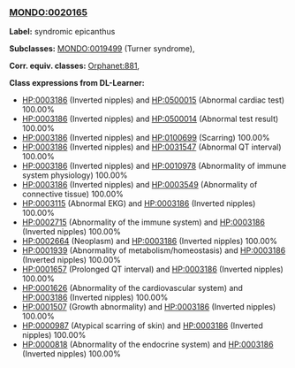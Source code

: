 
### [MONDO:0020165](http://purl.obolibrary.org/obo/MONDO_0020165)
**Label:** syndromic epicanthus

**Subclasses:** [MONDO:0019499](http://purl.obolibrary.org/obo/MONDO_0019499) (Turner syndrome), 

**Corr. equiv. classes:** [Orphanet:881](http://www.orpha.net/ORDO/Orphanet_881), 

**Class expressions from DL-Learner:**

- [HP:0003186](http://purl.obolibrary.org/obo/HP_0003186) (Inverted nipples) and [HP:0500015](http://purl.obolibrary.org/obo/HP_0500015) (Abnormal cardiac test) 100.00%
- [HP:0003186](http://purl.obolibrary.org/obo/HP_0003186) (Inverted nipples) and [HP:0500014](http://purl.obolibrary.org/obo/HP_0500014) (Abnormal test result) 100.00%
- [HP:0003186](http://purl.obolibrary.org/obo/HP_0003186) (Inverted nipples) and [HP:0100699](http://purl.obolibrary.org/obo/HP_0100699) (Scarring) 100.00%
- [HP:0003186](http://purl.obolibrary.org/obo/HP_0003186) (Inverted nipples) and [HP:0031547](http://purl.obolibrary.org/obo/HP_0031547) (Abnormal QT interval) 100.00%
- [HP:0003186](http://purl.obolibrary.org/obo/HP_0003186) (Inverted nipples) and [HP:0010978](http://purl.obolibrary.org/obo/HP_0010978) (Abnormality of immune system physiology) 100.00%
- [HP:0003186](http://purl.obolibrary.org/obo/HP_0003186) (Inverted nipples) and [HP:0003549](http://purl.obolibrary.org/obo/HP_0003549) (Abnormality of connective tissue) 100.00%
- [HP:0003115](http://purl.obolibrary.org/obo/HP_0003115) (Abnormal EKG) and [HP:0003186](http://purl.obolibrary.org/obo/HP_0003186) (Inverted nipples) 100.00%
- [HP:0002715](http://purl.obolibrary.org/obo/HP_0002715) (Abnormality of the immune system) and [HP:0003186](http://purl.obolibrary.org/obo/HP_0003186) (Inverted nipples) 100.00%
- [HP:0002664](http://purl.obolibrary.org/obo/HP_0002664) (Neoplasm) and [HP:0003186](http://purl.obolibrary.org/obo/HP_0003186) (Inverted nipples) 100.00%
- [HP:0001939](http://purl.obolibrary.org/obo/HP_0001939) (Abnormality of metabolism/homeostasis) and [HP:0003186](http://purl.obolibrary.org/obo/HP_0003186) (Inverted nipples) 100.00%
- [HP:0001657](http://purl.obolibrary.org/obo/HP_0001657) (Prolonged QT interval) and [HP:0003186](http://purl.obolibrary.org/obo/HP_0003186) (Inverted nipples) 100.00%
- [HP:0001626](http://purl.obolibrary.org/obo/HP_0001626) (Abnormality of the cardiovascular system) and [HP:0003186](http://purl.obolibrary.org/obo/HP_0003186) (Inverted nipples) 100.00%
- [HP:0001507](http://purl.obolibrary.org/obo/HP_0001507) (Growth abnormality) and [HP:0003186](http://purl.obolibrary.org/obo/HP_0003186) (Inverted nipples) 100.00%
- [HP:0000987](http://purl.obolibrary.org/obo/HP_0000987) (Atypical scarring of skin) and [HP:0003186](http://purl.obolibrary.org/obo/HP_0003186) (Inverted nipples) 100.00%
- [HP:0000818](http://purl.obolibrary.org/obo/HP_0000818) (Abnormality of the endocrine system) and [HP:0003186](http://purl.obolibrary.org/obo/HP_0003186) (Inverted nipples) 100.00%


